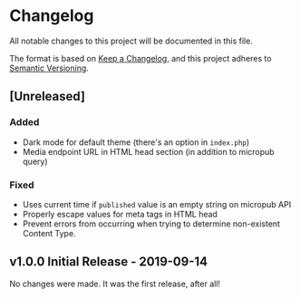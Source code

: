# Changelog

All notable changes to this project will be documented in this file.

The format is based on [Keep a Changelog](https://keepachangelog.com/en/1.0.0/),
and this project adheres to [Semantic Versioning](https://semver.org/spec/v2.0.0.html).

## [Unreleased]

### Added

* Dark mode for default theme (there's an option in `index.php`)
* Media endpoint URL in HTML head section (in addition to micropub query)

### Fixed

* Uses current time if `published` value is an empty string on micropub API
* Properly escape values for meta tags in HTML head
* Prevent errors from occurring when trying to determine non-existent Content
  Type.

## v1.0.0 Initial Release - 2019-09-14

No changes were made. It was the first release, after all!
